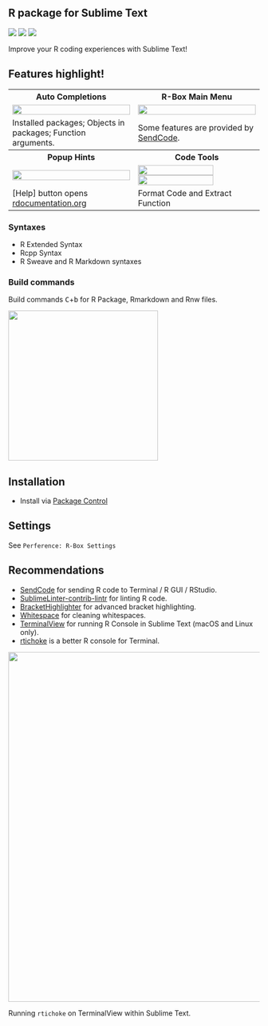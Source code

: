 R package for Sublime Text
------------

<a href="https://packagecontrol.io/packages/R-Box"><img src="https://packagecontrol.herokuapp.com/downloads/R-Box.svg"></a>
<a href="https://www.paypal.me/randy3k/5usd" title="Donate to this project using Paypal"><img src="https://img.shields.io/badge/paypal-donate-blue.svg" /></a>
<a href="https://gratipay.com/~randy3k/" title="Donate to this project using Gratipay"><img src="https://img.shields.io/badge/gratipay-donate-yellow.svg" /></a>


Improve your R coding experiences with Sublime Text!


## Features highlight!

<table>
    <tr>
        <th>Auto Completions</th>
        <th>R-Box Main Menu</th>
    </tr>
    <tr>
        <td width="50%">
            <img src="https://cloud.githubusercontent.com/assets/1690993/20997623/44433e6a-bcd5-11e6-9cac-44ea07c961d9.png" width="100%">
        </td>
        <td width="50%">
            <img src="https://user-images.githubusercontent.com/1690993/29596130-ae7efb5a-8789-11e7-9d73-0714b62b6ebb.png" width="100%">
        </td>
    </tr>
    <tr>
        <td width="50%">Installed packages; Objects in packages; Function arguments.</td>
        <td width="50%">Some features are provided by <a href="https://github.com/randy3k/SendCode">SendCode</a>.</td>
    </tr>
    <tr>
        <th>Popup Hints</th>
        <th>Code Tools</th>
    </tr>
    <tr>
        <td width="50%">
            <img src="https://user-images.githubusercontent.com/1690993/29746410-325e1ce2-8aa7-11e7-9536-a1202710072f.png" width="100%">
        </td>
        <td width="50%">
            <img src="https://user-images.githubusercontent.com/1690993/29596563-b993db6c-878b-11e7-9fa9-03e25d2ad506.gif" width="80%">
            <br>
            <img src="https://user-images.githubusercontent.com/1690993/29596635-081d6bc2-878c-11e7-8204-aa61683d2792.gif" width="80%">
        </td>
    </tr>
    <tr>
        <td width="50%">[Help] button opens <a href="https://www.rdocumentation.org/">rdocumentation.org</a></td>
        <td width="50%">Format Code and Extract Function</td>
    </tr>
</table>

### Syntaxes

- R Extended Syntax
- Rcpp Syntax
- R Sweave and R Markdown syntaxes


### Build commands

Build commands <kbd>C</kbd>+<kbd>b</kbd> for R Package, Rmarkdown and Rnw files.


<img src="https://user-images.githubusercontent.com/1690993/29746375-2b20f496-8aa6-11e7-993a-a253af5d8e44.png" width="300px"></img>

## Installation

- Install via [Package Control](https://sublime.wbond.net)

## Settings

See `Perference: R-Box Settings`

## Recommendations

- [SendCode](https://github.com/randy3k/SendCode) for sending R code to Terminal / R GUI / RStudio.
- [SublimeLinter-contrib-lintr](https://github.com/jimhester/SublimeLinter-contrib-lintr) for linting R code.
- [Bracket​Highlighter](https://github.com/facelessuser/BracketHighlighter) for advanced bracket highlighting.
- [Whitespace](https://github.com/randy3k/Whitespace) for cleaning whitespaces.
- [TerminalView](https://github.com/Wramberg/TerminalView) for running R Console in Sublime Text (macOS and Linux only).
- [rtichoke](https://github.com/randy3k/rtichoke) is a better R console for Terminal.

<img src="https://user-images.githubusercontent.com/1690993/29753906-c65dbad2-8b48-11e7-8e02-d6d66bd90e2f.gif" width="700px"></img>

Running `rtichoke` on TerminalView within Sublime Text.